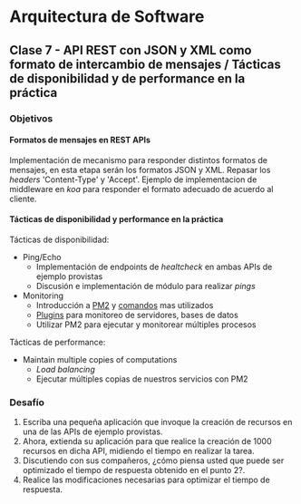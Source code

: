 # Arquitectura de Software
## Clase 7 - API REST con JSON y XML como formato de intercambio de mensajes / Tácticas de disponibilidad y de performance en la práctica
### Objetivos

#### Formatos de mensajes en REST APIs

Implementación de mecanismo para responder distintos formatos de mensajes, en esta etapa serán los formatos JSON y XML.
Repasar los *headers* 'Content-Type' y 'Accept'.
Ejemplo de implementacion de middleware en *koa* para responder el formato adecuado de acuerdo al cliente.

#### Tácticas de disponibilidad y performance en la práctica

Tácticas de disponibilidad:

* Ping/Echo
	* Implementación de endpoints de *healtcheck* en ambas APIs de ejemplo provistas
	* Discusión e implementación de módulo para realizar *pings*
* Monitoring
	* Introducción a [PM2](http://pm2.keymetrics.io/docs/usage/quick-start/) y [comandos](http://pm2.keymetrics.io/docs/usage/quick-start/#cheat-sheet) mas utilizados
	* [Plugins](https://pm2.io/doc/en/plus/guide/modules/) para monitoreo de servidores, bases de datos
	* Utilizar PM2 para ejecutar y monitorear múltiples procesos

Tácticas de performance:

* Maintain multiple copies of computations
	* *Load balancing*
	* Ejecutar múltiples copias de nuestros servicios con PM2

### Desafío

1. Escriba una pequeña aplicación que invoque la creación de recursos en una de las APIs de ejemplo provistas.
2. Ahora, extienda su aplicación para que realice la creación de 1000 recursos en dicha API, midiendo el tiempo en realizar la tarea.
3. Discutiendo con sus compañeros, ¿cómo piensa usted que puede ser optimizado el tiempo de respuesta obtenido en el punto 2?.
4. Realice las modificaciones necesarias para optimizar el tiempo de respuesta.





